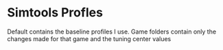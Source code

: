 # Simtools Profles

Default contains the baseline profiles I use. Game folders contain only the changes made for that game and the tuning center values
